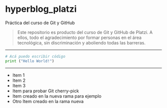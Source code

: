 # hyperblog_platzi
Práctica del curso de Git y GitHub

> Este repositorio es producto del curso de Git y GitHub de Platzi. A ellos, todo el agradecimiento por formar personas en el área tecnológica, sin discriminación y aboliendo todas las barreras.

-------

``` python
# Acá puedo escribir código
print ("Hello World!")
```

-----
- Item 1
- Item 2
- Item 3
- Item para probar Git cherry-pick
- Item creado en la nueva rama para ejemplo
- Otro Item creado en la rama nueva
